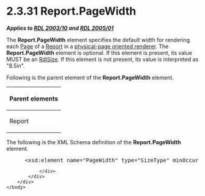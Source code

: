 <html dir="LTR" xmlns:mshelp="http://msdn.microsoft.com/mshelp" xmlns:ddue="http://ddue.schemas.microsoft.com/authoring/2003/5" xmlns:xlink="http://www.w3.org/1999/xlink" xmlns:tool="http://www.microsoft.com/tooltip">
    <head>
        <meta http-equiv="Content-Type" content="text/html; CHARSET=utf-8"></meta>
        <meta name="save" content="history"></meta>
        <title>2.3.31 Report.PageWidth</title>
        <xml>
            <mshelp:toctitle title="2.3.31 Report.PageWidth"></mshelp:toctitle>
            <mshelp:rltitle title="[MS-RDL]: Report.PageWidth"></mshelp:rltitle>
            <mshelp:keyword index="A" term="669db9a6-ccb9-40cf-b399-3e05956dfa61"></mshelp:keyword>
            <mshelp:attr name="DCSext.ContentType" value="open specification"></mshelp:attr>
            <mshelp:attr name="AssetID" value="669db9a6-ccb9-40cf-b399-3e05956dfa61"></mshelp:attr>
            <mshelp:attr name="TopicType" value="kbRef"></mshelp:attr>
            <mshelp:attr name="DCSext.Title" value="[MS-RDL]: Report.PageWidth" />
        </xml>
    </head>
    <body>
        <div id="header">
            <h1 class="heading">2.3.31 Report.PageWidth</h1>
        </div>
        <div id="mainSection">
            <div id="mainBody">
                <div id="allHistory" class="saveHistory"></div>
                <div id="sectionSection0" class="section" name="collapseableSection">
                    

<p><b><i>Applies to </i></b><a href="a7e2ad00-07c8-4f6d-80ab-3ad55df7b233.md"><b><i>RDL 2003/10</i></b></a><b>
<i>and </i></b><a href="3ebe2912-4958-4832-b391-cad1f5e13338.md"><b><i>RDL 2005/01</i></b></a></p>

<p>The <b>Report.PageWidth</b> element specifies the default
width for rendering each <a href="b5e525d5-00d6-4e1a-8813-55f327da6b4c.md">Page</a>
of a <a href="6bbaafec-020b-406c-b4e7-5e4318b616cb.md">Report</a> in a <a href="b2482b3f-74ab-4ca8-a9e5-c07955011743.md#gt_4d888382-2a0a-42b6-b95b-6a69e33360bc">physical-page oriented renderer</a>.
The <b>Report.PageWidth</b> element is optional. If this element is present,
its value MUST be an <a href="b40c092e-4fe5-4f7b-a0bf-c98df1361c90.md">RdlSize</a>.
If this element is not present, its value is interpreted as &quot;8.5in&quot;.</p>

<p>Following is the parent element of the <b>Report.PageWidth</b>
element.</p>

<table>
 <thead>
  <tr>
   <th>
   <p>Parent elements</p>
   </th>
  </tr>
 </thead>
 <tr>
  <td>
  <p>Report</p>
  </td>
 </tr>
</table>

<p>The following is the XML Schema definition of the <b>Report.PageWidth</b>
element.</p>

<dl>
<dd>
<div><pre> &lt;xsd:element name=&quot;PageWidth&quot; type=&quot;SizeType&quot; minOccurs=&quot;0&quot; /&gt;
</pre></div>
</dd></dl>


                </div>
            </div>
        </div>
    </body>
</html>